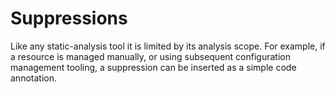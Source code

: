 # Suppressions

Like any static-analysis tool it is limited by its analysis scope. For example, if a resource is managed manually, or using subsequent configuration management tooling, a suppression can be inserted as a simple code annotation.

